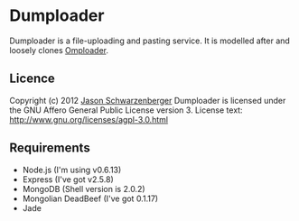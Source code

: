 Dumploader
=======

Dumploader is a file-uploading and pasting service.
It is modelled after and loosely clones [Omploader](http://omploader.org/).

Licence
-------
Copyright (c) 2012 [Jason Schwarzenberger](http://master5o1.com/)
Dumploader is licensed under the GNU Affero General Public License version 3.
License text: http://www.gnu.org/licenses/agpl-3.0.html

Requirements
------------
* Node.js (I'm using v0.6.13)
* Express (I've got v2.5.8)
* MongoDB (Shell version is 2.0.2)
* Mongolian DeadBeef (I've got 0.1.17)
* Jade